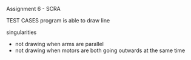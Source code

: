 Assignment 6 - SCRA 

TEST CASES
program is able to draw line

singularities
- not drawing when arms are parallel 
- not drawing when motors are both going outwards at the same time



